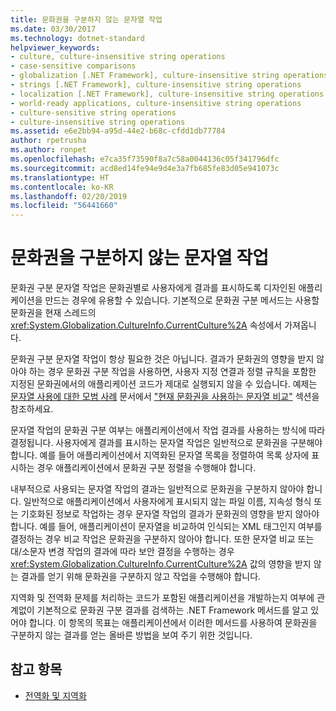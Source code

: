 ```yaml
---
title: 문화권을 구분하지 않는 문자열 작업
ms.date: 03/30/2017
ms.technology: dotnet-standard
helpviewer_keywords:
- culture, culture-insensitive string operations
- case-sensitive comparisons
- globalization [.NET Framework], culture-insensitive string operations
- strings [.NET Framework], culture-insensitive string operations
- localization [.NET Framework], culture-insensitive string operations
- world-ready applications, culture-insensitive string operations
- culture-sensitive string operations
- culture-insensitive string operations
ms.assetid: e6e2bb94-a95d-44e2-b68c-cfdd1db77784
author: rpetrusha
ms.author: ronpet
ms.openlocfilehash: e7ca35f73590f8a7c58a0044136c05f341796dfc
ms.sourcegitcommit: acd8ed14fe94e9d4e3a7fb685fe83d05e941073c
ms.translationtype: HT
ms.contentlocale: ko-KR
ms.lasthandoff: 02/20/2019
ms.locfileid: "56441660"
---
```

# <a name="culture-insensitive-string-operations"></a>문화권을 구분하지 않는 문자열 작업

문화권 구분 문자열 작업은 문화권별로 사용자에게 결과를 표시하도록 디자인된 애플리케이션을 만드는 경우에 유용할 수 있습니다. 기본적으로 문화권 구분 메서드는 사용할 문화권을 현재 스레드의 <xref:System.Globalization.CultureInfo.CurrentCulture%2A> 속성에서 가져옵니다.

문화권 구분 문자열 작업이 항상 필요한 것은 아닙니다. 결과가 문화권의 영향을 받지 않아야 하는 경우 문화권 구분 작업을 사용하면, 사용자 지정 연결과 정렬 규칙을 포함한 지정된 문화권에서의 애플리케이션 코드가 제대로 실행되지 않을 수 있습니다. 예제는 [문자열 사용에 대한 모범 사례](../../../docs/standard/base-types/best-practices-strings.md) 문서에서 ["현재 문화권을 사용하는 문자열 비교"](../../../docs/standard/base-types/best-practices-strings.md#string-comparisons-that-use-the-current-culture) 섹션을 참조하세요.

문자열 작업의 문화권 구분 여부는 애플리케이션에서 작업 결과를 사용하는 방식에 따라 결정됩니다. 사용자에게 결과를 표시하는 문자열 작업은 일반적으로 문화권을 구분해야 합니다. 예를 들어 애플리케이션에서 지역화된 문자열 목록을 정렬하여 목록 상자에 표시하는 경우 애플리케이션에서 문화권 구분 정렬을 수행해야 합니다.

내부적으로 사용되는 문자열 작업의 결과는 일반적으로 문화권을 구분하지 않아야 합니다. 일반적으로 애플리케이션에서 사용자에게 표시되지 않는 파일 이름, 지속성 형식 또는 기호화된 정보로 작업하는 경우 문자열 작업의 결과가 문화권의 영향을 받지 않아야 합니다. 예를 들어, 애플리케이션이 문자열을 비교하여 인식되는 XML 태그인지 여부를 결정하는 경우 비교 작업은 문화권을 구분하지 않아야 합니다. 또한 문자열 비교 또는 대/소문자 변경 작업의 결과에 따라 보안 결정을 수행하는 경우 <xref:System.Globalization.CultureInfo.CurrentCulture%2A> 값의 영향을 받지 않는 결과를 얻기 위해 문화권을 구분하지 않고 작업을 수행해야 합니다.

지역화 및 전역화 문제를 처리하는 코드가 포함된 애플리케이션을 개발하는지 여부에 관계없이 기본적으로 문화권 구분 결과를 검색하는 .NET Framework 메서드를 알고 있어야 합니다. 이 항목의 목표는 애플리케이션에서 이러한 메서드를 사용하여 문화권을 구분하지 않는 결과를 얻는 올바른 방법을 보여 주기 위한 것입니다.

## <a name="see-also"></a>참고 항목

- [전역화 및 지역화](../../../docs/standard/globalization-localization/index.md)
